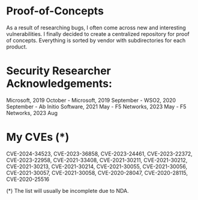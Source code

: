 # Proof-of-Concepts
As a result of researching bugs, I often come across new and interesting vulnerabilities. I finally decided to create a centralized repository for proof of concepts. Everything is sorted by vendor with subdirectories for each product.

# Security Researcher Acknowledgements:

Microsoft, 2019 October - Microsoft, 2019 September - WSO2, 2020 September - Ab Initio Software, 2021 May - F5 Networks, 2023 May - F5 Networks, 2023 Aug

# My CVEs (*)

CVE-2024-34523, CVE-2023-36858, CVE-2023-24461, CVE-2023-22372, CVE-2023-22958, CVE-2021-33408, CVE-2021-30211, CVE-2021-30212, CVE-2021-30213, CVE-2021-30214, CVE-2021-30055, CVE-2021-30056, CVE-2021-30057, CVE-2021-30058, CVE-2020-28047, CVE-2020-28115, CVE-2020-25516

(*) The list will usually be incomplete due to NDA.

